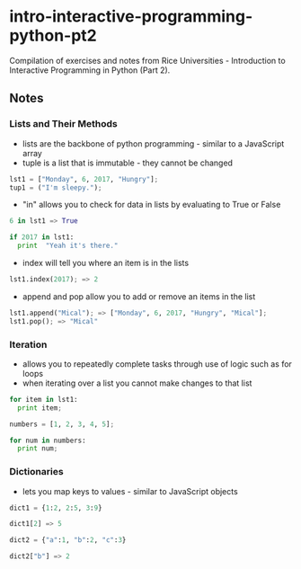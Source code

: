 # intro-interactive-programming-python-pt2
Compilation of exercises and notes from Rice Universities - Introduction to Interactive Programming in Python (Part 2).

## Notes

### Lists and Their Methods

* lists are the backbone of python programming - similar to a JavaScript array
* tuple is a list that is immutable - they cannot be changed
```python
lst1 = ["Monday", 6, 2017, "Hungry"];
tup1 = ("I'm sleepy.");
```
* "in" allows you to check for data in lists by evaluating to True or False
```python
6 in lst1 => True

if 2017 in lst1:
  print  "Yeah it's there."
```
* index will tell you where an item is in the lists
```python
lst1.index(2017); => 2
```
* append and pop allow you to add or remove an items in the list
```python
lst1.append("Mical"); => ["Monday", 6, 2017, "Hungry", "Mical"];
lst1.pop(); => "Mical"
```

### Iteration

* allows you to repeatedly complete tasks through use of logic such as for loops
* when iterating over a list you cannot make changes to that list
```python
for item in lst1:
  print item;

numbers = [1, 2, 3, 4, 5];

for num in numbers:
  print num;
```

### Dictionaries

* lets you map keys to values - similar to JavaScript objects
```python
dict1 = {1:2, 2:5, 3:9}

dict1[2] => 5

dict2 = {"a":1, "b":2, "c":3}

dict2["b"] => 2
```
